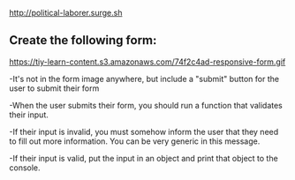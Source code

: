  http://political-laborer.surge.sh

 ## Create the following form:
 https://tiy-learn-content.s3.amazonaws.com/74f2c4ad-responsive-form.gif

 -It's not in the form image anywhere, but include a "submit" button for the user to submit their form

 -When the user submits their form, you should run a function that validates their input.

 -If their input is invalid, you must somehow inform the user that they need to fill out more information. You can be very generic in this message.

 -If their input is valid, put the input in an object and print that object to the console.
